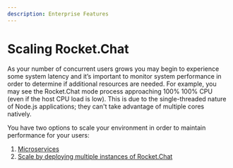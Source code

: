 ```yaml
---
description: Enterprise Features
---
```


# Scaling Rocket.Chat

As your number of concurrent users grows you may begin to experience some system latency and it’s important to monitor system performance in order to determine if additional resources are needed. For example, you may see the Rocket.Chat mode process approaching 100% 100% CPU (even if the host CPU load is low). This is due to the single-threaded nature of Node.js applications; they can't take advantage of multiple cores natively.

You have two options to scale your environment in order to maintain performance for your users:

1. [Microservices](microservices-setup.md)
2. [Scale by deploying multiple instances of Rocket.Chat ](running-multiple-instances.md)
